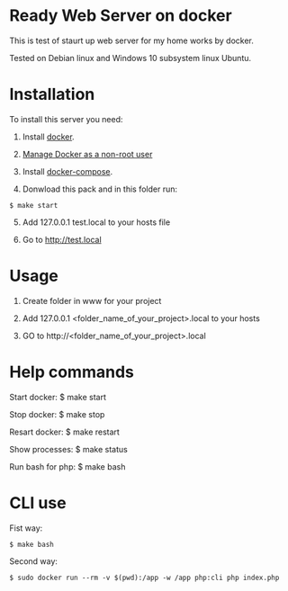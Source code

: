# Ready Web Server on docker

This is test of staurt up web server for my home works by docker.

Tested on Debian linux and Windows 10 subsystem linux Ubuntu.


# Installation

To install this server you need:

1. Install [docker](https://docs.docker.com/install/linux/docker-ce/debian/).

2. [Manage Docker as a non-root user](https://docs.docker.com/install/linux/linux-postinstall/)

3. Install [docker-compose](https://docs.docker.com/compose/install/).

4. Donwload this pack and in this folder run:
```
$ make start
``` 

5. Add 127.0.0.1 test.local to your hosts file

6. Go to http://test.local


# Usage

1. Create folder in www for your project

2. Add 127.0.0.1 <folder_name_of_your_project>.local to your hosts

3. GO to http://<folder_name_of_your_project>.local


# Help commands

Start docker: $ make start

Stop docker: $ make stop

Resart docker: $ make restart

Show processes: $ make status

Run bash for php: $ make bash


# CLI use

Fist way:
```
$ make bash
```

Second way:
```
$ sudo docker run --rm -v $(pwd):/app -w /app php:cli php index.php
```

